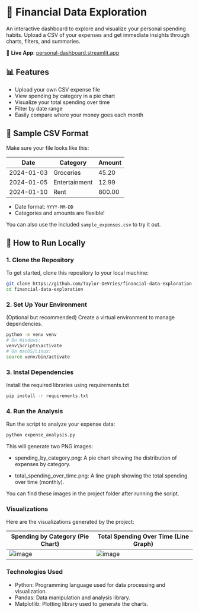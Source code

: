 # 💸 Financial Data Exploration

An interactive dashboard to explore and visualize your personal spending habits. Upload a CSV of your expenses and get immediate insights through charts, filters, and summaries.

🔗 **Live App**: [personal-dashboard.streamlit.app](https://personal-dashboard.streamlit.app/)

## 📊 Features

- Upload your own CSV expense file
- View spending by category in a pie chart
- Visualize your total spending over time
- Filter by date range
- Easily compare where your money goes each month

## 📂 Sample CSV Format

Make sure your file looks like this:

| Date       | Category     | Amount |
|------------|--------------|--------|
| 2024-01-03 | Groceries     | 45.20  |
| 2024-01-05 | Entertainment | 12.99  |
| 2024-01-10 | Rent          | 800.00 |

- Date format: `YYYY-MM-DD`
- Categories and amounts are flexible!

You can also use the included `sample_expenses.csv` to try it out.

## 🚀 How to Run Locally

### 1. Clone the Repository

To get started, clone this repository to your local machine:

```bash
git clone https://github.com/Taylor-DeVries/financial-data-exploration
cd financial-data-exploration
```

### 2. Set Up Your Environment

(Optional but recommended) Create a virtual environment to manage dependencies.

```bash
python -m venv venv
# On Windows:
venv\Scripts\activate
# On macOS/Linux:
source venv/bin/activate
```

### 3. Instal Dependencies

Install the required libraries using requirements.txt

```bash
pip install -r requirements.txt
```

### 4. Run the Analysis

Run the script to analyze your expense data:

```bash
python expense_analysis.py
```

This will generate two PNG images:

- spending_by_category.png: A pie chart showing the distribution of expenses by category.

- total_spending_over_time.png: A line graph showing the total spending over time (monthly).

You can find these images in the project folder after running the script.

### Visualizations

Here are the visualizations generated by the project:

| Spending by Category (Pie Chart) | Total Spending Over Time (Line Graph) |
| --- | --- |
| ![image](https://github.com/user-attachments/assets/db90ec69-88ba-4db8-b74f-aadd38ef69ee) | ![image](https://github.com/user-attachments/assets/fbfd7e2b-3992-4575-8770-402e6ca85ff9) |


### Technologies Used

- Python: Programming language used for data processing and visualization.
- Pandas: Data manipulation and analysis library.
- Matplotlib: Plotting library used to generate the charts.
